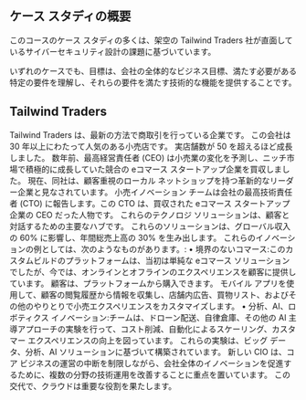 ## <a name="case-study-introduction"></a>ケース スタディの概要

このコースのケース スタディの多くは、架空の Tailwind Traders 社が直面しているサイバーセキュリティ設計の課題に基づいています。

いずれのケースでも、目標は、会社の全体的なビジネス目標、満たす必要がある特定の要件を理解し、それらの要件を満たす技術的な機能を提供することです。

## <a name="tailwind-traders"></a>Tailwind Traders
 
Tailwind Traders は、最新の方法で商取引を行っている企業です。 この会社は 30 年以上にわたって人気のある小売店です。 実店舗数が 50 を超えるほど成長しました。 数年前、最高経営責任者 (CEO) は小売業の変化を予測し、ニッチ市場で積極的に成長していた競合の eコマース スタートアップ企業を買収しました。 現在、同社は、顧客重視のローカル ネットショップを持つ革新的なリーダー企業と見なされています。 小売イノベーション チームは会社の最高技術責任者 (CTO) に報告します。この CTO は、買収された eコマース スタートアップ企業の CEO だった人物です。 これらのテクノロジ ソリューションは、顧客と対話するための主要なハブです。 これらのソリューションは、グローバル収入の 60% に影響し、年間総売上高の 30% を生み出します。 これらのイノベーションの例としては、次のようなものがあります。: •   境界のないコマース:このカスタムビルドのプラットフォームは、当初は単純な eコマース ソリューションでしたが、今では、オンラインとオフラインのエクスペリエンスを顧客に提供しています。 顧客は、プラットフォームから購入できます。 モバイル アプリを使用して、顧客の閲覧履歴から情報を収集し、店舗内広告、買物リスト、およびその他のやりとりで小売エクスペリエンスをカスタマイズします。
•   分析、AI、ロボティクス イノベーション:チームは、ドローン配送、自律倉庫、その他の AI 主導アプローチの実験を行って、コスト削減、自動化によるスケーリング、カスタマー エクスペリエンスの向上を図っています。 これらの実験は、ビッグ データ、分析、AI ソリューションに基づいて構築されています。
新しい CIO は、コア ビジネスの運営の中断を制限しながら、会社全体のイノベーションを促進するために、複数の分野の技術運用を改善することに重点を置いています。 この交代で、クラウドは重要な役割を果たします。